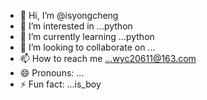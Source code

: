 - 👋 Hi, I’m @isyongcheng
- 👀 I’m interested in ...python
- 🌱 I’m currently learning ...python
- 💞️ I’m looking to collaborate on ...
- 📫 How to reach me ...wyc20611@163.com
- 😄 Pronouns: ...
- ⚡ Fun fact: ...is_boy

<!---
isyongcheng/isyongcheng is a ✨ special ✨ repository because its `README.md` (this file) appears on your GitHub profile.
You can click the Preview link to take a look at your changes.
--->
